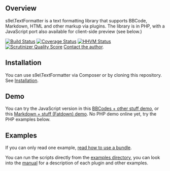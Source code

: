 ## Overview

s9e\\TextFormatter is a text formatting library that supports BBCode, Markdown, HTML and other markup via plugins. The library is in PHP, with a JavaScript port also available for client-side preview (see below.)

[![Build Status](https://travis-ci.org/s9e/TextFormatter.svg?branch=master)](https://travis-ci.org/s9e/TextFormatter)
[![Coverage Status](https://coveralls.io/repos/s9e/TextFormatter/badge.svg)](https://coveralls.io/r/s9e/TextFormatter)
[![HHVM Status](http://hhvm.h4cc.de/badge/s9e/text-formatter.svg)](http://hhvm.h4cc.de/package/s9e/text-formatter)
[![Scrutinizer Quality Score](https://scrutinizer-ci.com/g/s9e/TextFormatter/badges/quality-score.png?s=3942dab3c410fb9ce02001e7446d1083fa91172c)](https://scrutinizer-ci.com/g/s9e/TextFormatter/)
<a href="&#109;&#97;&#105;&#108;&#116;&#111;&#58;&#115;&#57;&#101;&#46;&#100;&#101;&#x76;+github&#64;&#103;&#109;&#97;&#105;&#108;&#46;&#99;&#111;&#109;">Contact the author</a>.

## Installation

You can use s9e\\TextFormatter via Composer or by cloning this repository. See [Installation](https://github.com/s9e/TextFormatter/blob/master/docs/Cookbook/00_Getting_started/00_Installation.md).

## Demo

You can try the JavaScript version in this [BBCodes + other stuff demo](http://s9e.github.io/TextFormatter/demo.html), or this [Markdown + stuff (Fatdown) demo](http://s9e.github.io/TextFormatter/fatdown.html). No PHP demo online yet, try the PHP examples below.

## Examples

If you can only read one example, [read how to use a bundle](http://s9etextformatter.readthedocs.org/Getting_started/Using_predefined_bundles/).

You can run the scripts directly from the [examples directory](https://github.com/s9e/TextFormatter/blob/master/docs/examples), you can look into the [manual](http://s9etextformatter.readthedocs.org/) for a description of each plugin and other examples.

